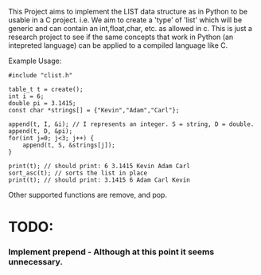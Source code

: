 This Project aims to implement the LIST data structure as in Python to be usable in a C project. i.e. We aim to create a 'type' of 'list' which will be generic and can contain an int,float,char, etc. as allowed in c. This is just a research project to see if the same concepts that work in Python (an intepreted language) can be applied to a compiled language like C.

Example Usage:
```
#include "clist.h"

table_t t = create();
int i = 6;
double pi = 3.1415;
const char *strings[] = {"Kevin","Adam","Carl"};

append(t, I, &i); // I represents an integer. S = string, D = double.
append(t, D, &pi);
for(int j=0; j<3; j++) {
	append(t, S, &strings[j]);
}

print(t); // should print: 6 3.1415 Kevin Adam Carl
sort_asc(t); // sorts the list in place
print(t); // should print: 3.1415 6 Adam Carl Kevin

```

Other supported functions are remove, and pop.

# TODO:
### Implement prepend - Although at this point it seems unnecessary.
